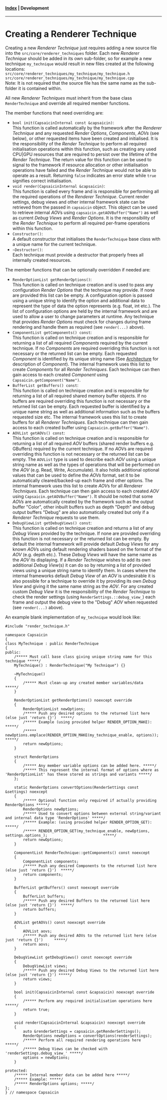 #### [Index](../index.md) | Development

-----------------------

# Creating a Renderer Technique

Creating a new *Renderer Technique* just requires adding a new source file into the `src/core/renderer_techniques` folder.
Each new *Renderer Technique* should be added in its own sub-folder, so for example a new technique `my_technique` would result in new files created at the following locations:\
`src/core/renderer_techniques/my_technique/my_technique.h`\
`src/core/renderer_techniques/my_technique/my_technique.cpp`\
Note: It is not required that the source file has the same name as the sub-folder it is contained within.

All new *Renderer Techniques* must inherit from the base class `RenderTechnique` and override all required member functions.

The member functions that need overriding are:
- `bool init(CapsaicinInternal const &capsaicin)`:\
 This function is called automatically by the framework after the *Renderer Technique* and any requested *Render Options*, *Components*, *AOVs* (see below), or other requested items have been created and initialised. It is the responsibility of the *Render Technique* to perform all required initialisation operations within this function, such as creating any used CPU|GPU resources that are required to persist over the lifetime of the *Render Technique*. The return value for this function can be used to signal to the framework if resource allocation or other initialisation operations have failed and the *Render Technique* would not be able to operate as a result. Returning `false` indicates an error state while `true` signifies correct initialisation.
- `void render(CapsaicinInternal &capsaicin)`:\
 This function is called every frame and is responsible for performing all the required operations of the *Renderer Technique*. Current render settings, debug views and other internal framework state can be retrieved from the passed in `capsaicin` object. This object can be used to retrieve internal *AOV*s using `capsaicin.getAOVBuffer("Name")` as well as current *Debug Views* and *Render Options*. It is the responsibility of the *Render Technique* to perform all required per-frame operations within this function.
- `Constructor()`:\
 A default constructor that initialises the `RenderTechnique` base class with a unique name for the current technique.
- `~Destructor()`:\
 Each technique must provide a destructor that properly frees all internally created resources.

The member functions that can be optionally overridden if needed are:
- `RenderOptionList getRenderOptions()`:\
 This function is called on technique creation and is used to pass any configuration *Render Options* that the technique may provide. If none are provided this list can be empty. A configuration option is passed using a unique string to identify the option and additional data to represent the type of data the option represents (e.g. float, int etc.). The list of configuration options are held by the internal framework and are used to allow a user to change parameters at runtime. Any technique that provides *Render Options* must check for changes during frame rendering and handle them as required (see `render(...)` above).
- `ComponentList getComponents() const`:\
 This function is called on technique creation and is responsible for returning a list of all required *Components* required by the current technique. If no *Components* are required overriding this function is not necessary or the returned list can be empty. Each requested *Component* is identified by its unique string name (See [Architecture](./architecture.md) for description of *Component*). The internal framework uses this list to create *Components* for all *Render Techniques*. Each technique can then gain access to each created *Component* using `Capsaicin.getComponent("Name")`.
- `BufferList getBuffers() const`:\
 This function is called on technique creation and is responsible for returning a list of all required shared memory buffer objects. If no buffers are required overriding this function is not necessary or the returned list can be empty. Each requested buffer is identified by a unique name string as well as additional information such as the buffers requested size etc. The internal framework uses this list to create buffers for all *Renderer Techniques*. Each technique can then gain access to each created buffer using `Capsaicin.getBuffer("Name")`.
- `AOVList getAOVs() const`:\
 This function is called on technique creation and is responsible for returning a list of all required *AOV* buffers (shared render buffers e.g. GBuffers) required by the current technique. If no *AOV*s are required overriding this function is not necessary or the returned list can be empty. The `AOVList` type is used to describe each *AOV* using a unique string name as well as the types of operations that will be performed on the *AOV* (e.g. Read, Write, Accumulate). It also holds additional optional values that can be used to define the *AOVs* format, set it to be automatically cleared/backed-up each frame and other options. The internal framework uses this list to create *AOV*s for all *Renderer Techniques*. Each technique can then gain access to each created *AOV* using `Capsaicin.getAOVBuffer("Name")`. It should be noted that some *AOVs* are automatically created by the framework such as the output buffer "Color", other inbuilt buffers such as depth "Depth" and debug output buffers "Debug" are also automatically created but only if a *Renderer Technique* requests to use them.
- `DebugViewList getDebugViews() const`:\
 This function is called on technique creation and returns a list of any *Debug Views* provided by the technique. If none are provided overriding this function is not necessary or the returned list can be empty. By default the internal framework will provide default *Debug Views* for any known *AOV*s using default rendering shaders based on the format of the *AOV* (e.g. depth etc.). These *Debug Views* will have the same name as the *AOV* its displaying. If a *Render Technique* wishes to add its own additional *Debug View*(s) it can do so by returning a list of provided views using a unique string name to identify them. In cases where the internal frameworks default *Debug View* of an *AOV* is undesirable it is also possible for a technique to override it by providing its own *Debug View* and giving it the same name string as the *AOV*. For any created custom *Debug View* it is the responsibility of the *Render Technique* to check the render settings (using `RenderSettings.::debug_view_`) each frame and output the debug view to the "Debug" *AOV* when requested (see `render(...)` above).

An example blank implementation of `my_technique` would look like:
```
#include "render_technique.h"

namespace Capsaicin
{
class MyTechnique : public RenderTechnique
{
public:
    /***** Must call base class giving unique string name for this technique *****/
    MyTechnique() : RenderTechnique("My Technique") {}

    ~MyTechnique()
    {
        /***** Must clean-up any created member variables/data               *****/
    }

    RenderOptionList getRenderOptions() noexcept override
    {
        RenderOptionList newOptions;
        /***** Push any desired options to the returned list here (else just 'return {}')  *****/
        /***** Example (using provided helper RENDER_OPTION_MAKE):                         *****/
        /***** newOptions.emplace(RENDER_OPTION_MAKE(my_technique_enable, options));          *****/
        return newOptions;
    }

    struct RenderOptions
    {
        /***** Any member variable options can be added here. *****/
        /***** This represent the internal format of options where as 'RenderOptionList' has these stored as strings and variants *****/
    };

    static RenderOptions convertOptions(RenderSettings const &settings) noexcept
    {
        /***** Optional function only required if actually providing RenderOptions *****/
        RenderOptions newOptions;
        /***** Used to convert options between external string/variant and internal data type 'RenderOptions' *****/
        /***** Example: (using provided helper RENDER_OPTION_GET):                                            *****/
        /***** RENDER_OPTION_GET(my_technique_enable, newOptions, settings.options_);                         *****/
        return newOptions;
    }
	
	ComponentList RenderTechnique::getComponents() const noexcept
	{
        ComponentList components;
        /***** Push any desired Components to the returned list here (else just 'return {}')  *****/
        return components;
	}

    BufferList getBuffers() const noexcept override
    {
        BufferList buffers;
        /***** Push any desired Buffers to the returned list here (else just 'return {}')  *****/
        return buffers;
    }

    AOVList getAOVs() const noexcept override
    {
        AOVList aovs;
        /***** Push any desired AOVs to the returned list here (else just 'return {}')     *****/
        return aovs;
    }

    DebugViewList getDebugViews() const noexcept override
    {
        DebugViewList views;
        /***** Push any desired Debug Views to the returned list here (else just 'return {}') *****/
        return views;
    }
	
	bool init(CapsaicinInternal const &capsaicin) noexcept override
	{
        /***** Perform any required initialisation operations here          *****/
		return true;
	}

    void render(CapsaicinInternal &capsaicin) noexcept override
    {
        auto &renderSettings = capsaicin.getRenderSettings();
        RenderOptions newOptions = convertOptions(renderSettings);
        /***** Perform all required rendering operations here               *****/
        /***** Debug Views can be checked with 'renderSettings.debug_view_' *****/
        options = newOptions;
    }

protected:
    /***** Internal member data can be added here *****/
    /***** Example: *****/
    /***** RenderOptions options; *****/
};
} // namespace Capsaicin
```